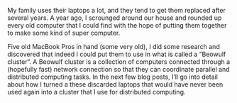 
My family uses their laptops a lot, and they tend to get them replaced after
several years. A year ago, I scrounged around our house and rounded up every old
computer that I could find with the hope of putting them together to make some
kind of super computer.

Five old MacBook Pros in hand (some very old), I did some research and
discovered that indeed I could put them to use in what is called a “Beowulf
cluster“. A Beowulf cluster is a collection of computers connected through a
(hopefully fast) network connection so that they can coordinate parallel and
distributed computing tasks. In the next few blog posts, I’ll go into detail
about how I turned a these discarded laptops that would have never been used
again into a cluster that I use for distributed computing.
